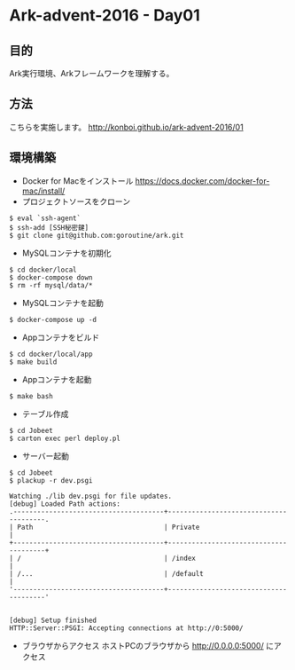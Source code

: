 # Ark-advent-2016 - Day01

## 目的
Ark実行環境、Arkフレームワークを理解する。

## 方法

こちらを実施します。
http://konboi.github.io/ark-advent-2016/01

## 環境構築

- Docker for Macをインストール
https://docs.docker.com/docker-for-mac/install/
- プロジェクトソースをクローン
```
$ eval `ssh-agent`
$ ssh-add [SSH秘密鍵]
$ git clone git@github.com:goroutine/ark.git
```
- MySQLコンテナを初期化
```
$ cd docker/local
$ docker-compose down
$ rm -rf mysql/data/*
```
- MySQLコンテナを起動
```
$ docker-compose up -d
``` 
- Appコンテナをビルド
```
$ cd docker/local/app
$ make build
```
- Appコンテナを起動
```
$ make bash
```
- テーブル作成
```
$ cd Jobeet
$ carton exec perl deploy.pl
```
- サーバー起動
```
$ cd Jobeet
$ plackup -r dev.psgi

Watching ./lib dev.psgi for file updates.
[debug] Loaded Path actions:
.--------------------------------------+---------------------------------------.
| Path                                 | Private                               |
+--------------------------------------+---------------------------------------+
| /                                    | /index                                |
| /...                                 | /default                              |
'--------------------------------------+---------------------------------------'


[debug] Setup finished
HTTP::Server::PSGI: Accepting connections at http://0:5000/
```
- ブラウザからアクセス
ホストPCのブラウザから http://0.0.0.0:5000/ にアクセス

